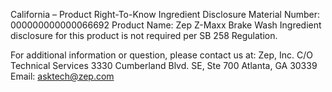  
 
 
California – Product Right-To-Know Ingredient Disclosure 
Material Number: 000000000000066692 
Product Name: Zep Z-Maxx Brake Wash 
Ingredient disclosure for this product is not required per SB 258 Regulation. 
 
For additional information or question, please contact us at: 
Zep, Inc. 
C/O Technical Services 
3330 Cumberland Blvd. SE, Ste 700 
Atlanta, GA 30339 
Email: asktech@zep.com 
 
 
 
 
